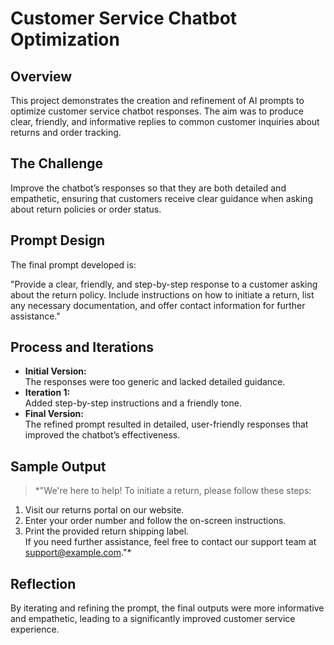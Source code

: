 # Customer Service Chatbot Optimization

## Overview
This project demonstrates the creation and refinement of AI prompts to optimize customer service chatbot responses. The aim was to produce clear, friendly, and informative replies to common customer inquiries about returns and order tracking.

## The Challenge
Improve the chatbot’s responses so that they are both detailed and empathetic, ensuring that customers receive clear guidance when asking about return policies or order status.

## Prompt Design
The final prompt developed is:

"Provide a clear, friendly, and step-by-step response to a customer asking about the return policy. Include instructions on how to initiate a return, list any necessary documentation, and offer contact information for further assistance."

## Process and Iterations
- **Initial Version:**  
  The responses were too generic and lacked detailed guidance.
- **Iteration 1:**  
  Added step-by-step instructions and a friendly tone.
- **Final Version:**  
  The refined prompt resulted in detailed, user-friendly responses that improved the chatbot’s effectiveness.

## Sample Output
> *"We're here to help! To initiate a return, please follow these steps:  
1. Visit our returns portal on our website.  
2. Enter your order number and follow the on-screen instructions.  
3. Print the provided return shipping label.  
If you need further assistance, feel free to contact our support team at support@example.com."*

## Reflection
By iterating and refining the prompt, the final outputs were more informative and empathetic, leading to a significantly improved customer service experience.
